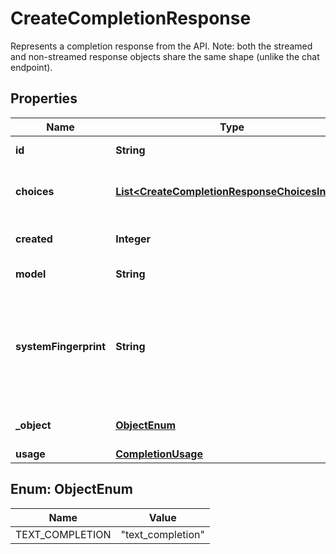 

# CreateCompletionResponse

Represents a completion response from the API. Note: both the streamed and non-streamed response objects share the same shape (unlike the chat endpoint). 

## Properties

| Name | Type | Description | Notes |
|------------ | ------------- | ------------- | -------------|
|**id** | **String** | A unique identifier for the completion. |  |
|**choices** | [**List&lt;CreateCompletionResponseChoicesInner&gt;**](CreateCompletionResponseChoicesInner.md) | The list of completion choices the model generated for the input prompt. |  |
|**created** | **Integer** | The Unix timestamp (in seconds) of when the completion was created. |  |
|**model** | **String** | The model used for completion. |  |
|**systemFingerprint** | **String** | This fingerprint represents the backend configuration that the model runs with.  Can be used in conjunction with the &#x60;seed&#x60; request parameter to understand when backend changes have been made that might impact determinism.  |  [optional] |
|**_object** | [**ObjectEnum**](#ObjectEnum) | The object type, which is always \&quot;text_completion\&quot; |  |
|**usage** | [**CompletionUsage**](CompletionUsage.md) |  |  [optional] |



## Enum: ObjectEnum

| Name | Value |
|---- | -----|
| TEXT_COMPLETION | &quot;text_completion&quot; |



